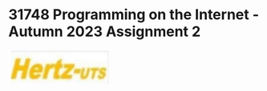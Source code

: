 <h1>31748 Programming on the Internet - Autumn 2023 Assignment 2</h1>

<img src="assets/logo.png?raw=true" width="200px">
